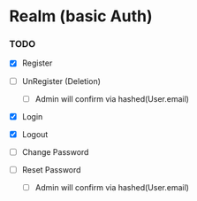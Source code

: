 # Realm (basic Auth)

### TODO
- [x] Register
- [ ] UnRegister (Deletion)
  - [ ] Admin will confirm via hashed(User.email)

- [x] Login
- [x] Logout

- [ ] Change Password
- [ ] Reset Password
  - [ ] Admin will confirm via hashed(User.email)
